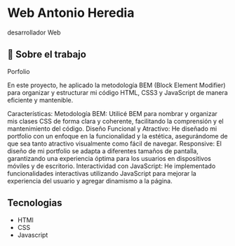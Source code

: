 
# Web Antonio Heredia 

desarrollador Web

## 🚀 Sobre el trabajo
Porfolio

En este proyecto, he aplicado la metodología BEM (Block Element Modifier) para organizar y estructurar mi código HTML, CSS3 y JavaScript de manera eficiente y mantenible.

Características:
Metodología BEM: Utilicé BEM para nombrar y organizar mis clases CSS de forma clara y coherente, facilitando la comprensión y el mantenimiento del código.
Diseño Funcional y Atractivo: He diseñado mi portfolio con un enfoque en la funcionalidad y la estética, asegurándome de que sea tanto atractivo visualmente como fácil de navegar.
Responsive: El diseño de mi portfolio se adapta a diferentes tamaños de pantalla, garantizando una experiencia óptima para los usuarios en dispositivos móviles y de escritorio.
Interactividad con JavaScript: He implementado funcionalidades interactivas utilizando JavaScript para mejorar la experiencia del usuario y agregar dinamismo a la página.
## Tecnologias

- HTMl
- CSS
- Javascript



